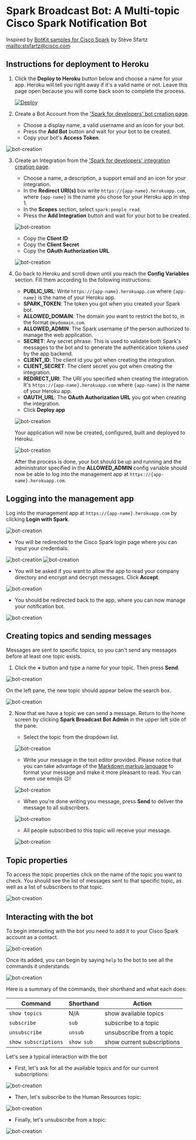 # Spark Broadcast Bot: A Multi-topic Cisco Spark Notification Bot 

Inspired by [BotKit samples for Cisco Spark](https://github.com/CiscoDevNet/botkit-ciscospark-samples) by Stève Sfartz <mailto:stsfartz@cisco.com>


## Instructions for deployment to Heroku

1. Click the **Deploy to Heroku** button below and choose a name for your app. Heroku will tell you right away if it's a valid name or not. Leave this page open because you will come back soon to complete the process.

    [![Deploy](https://www.herokucdn.com/deploy/button.svg)](https://heroku.com/deploy)

2. Create a Bot Account from the ['Spark for developers' bot creation page](https://developer.ciscospark.com/add-bot.html). 
    - Choose a display name, a valid username and an icon for your bot. 
    - Press the **Add Bot** button and wait for your bot to be created. 
    - Copy your bot's **Access Token**.

![bot-creation](docs/img/bot-creation.png)

3. Create an Integration from the ['Spark for developers' integration creation page](https://developer.ciscospark.com/add-integration.html). 
    - Choose a name, a description, a support email and an icon for your integration. 
    - In the **Redirect URI(s)** box write `https://{app-name}.herokuapp.com`, where `{app-name}` is the name you chose for your Heroku app in step 1.
    - In the **Scopes** section, select `spark:people_read`.
    - Press the **Add Integration** button and wait for your bot to be created.

    ![bot-creation](docs/img/integration-creation-1.png)

    - Copy the **Client ID**
    - Copy the **Client Secret**
    - Copy the **OAuth Authorization URL**

     ![bot-creation](docs/img/integration-creation-2.png)

4. Go back to Heroku and scroll down until you reach the **Config Variables** section. Fill them according to the following instructions:
    - **PUBLIC_URL**: Write `https://{app-name}.herokuapp.com` where `{app-name}` is the name of your Heroku app.
    - **SPARK_TOKEN**: The token you got when you created your Spark bot.
    - **ALLOWED_DOMAIN**: The domain you want to restrict the bot to, in the format `@mydomain.com`.
    - **ALLOWED_ADMIN**: The Spark username of the person authorized to manage the web application.
    - **SECRET**: Any secret phrase. This is used to validate both Spark's messages to the bot and to generate the authentication tokens used by the app backend.
    - **CLIENT_ID**: The client id you got when creating the integration.
    - **CLIENT_SECRET**: The client secret you got when creating the integration.
    - **REDIRECT_URI**: The URI you specified when creating the integration. It's `https://{app-name}.herokuapp.com` where `{app-name}` is the name of your Heroku app.
    - **OAUTH_URL**: The **OAuth Authorization URL** you got when creating the integration.
    - Click **Deploy app**

    ![bot-creation](docs/img/heroku-parameters.png)

    Your application will now be created, configured, built and deployed to Heroku. 

    ![bot-creation](docs/img/app-deployment.png)

    After the process is done, your bot should be up and running and the administrator specified in the **ALLOWED_ADMIN** config variable should now be able to log into the management app at `https://{app-name}.herokuapp.com`.




## Logging into the management app

Log into the management app at `https://{app-name}.herokuapp.com` by clicking **Login with Spark**.

![bot-creation](docs/img/management-app.png)

- You will be redirected to the Cisco Spark login page where you can input your credentials.

![bot-creation](docs/img/spark-credentials-1.png)
![bot-creation](docs/img/spark-credentials-2.png)

- You will be asked if you want to allow the app to read your company directory and  encrypt and decrypt messages. Click **Accept**.

![bot-creation](docs/img/app-authorization.png)

- You should be redirected back to the app, where you can now manage your notification bot.

![bot-creation](docs/img/logged-into-app.png)


## Creating topics and sending messages

Messages are sent to specific topics, so you can't send any messages before at least one topic exists.

1. Click the **+** button and type a name for your topic. Then press **Send**.

![bot-creation](docs/img/new-topic-1.png)

On the left pane, the new topic should appear below the search box.

![bot-creation](docs/img/new-topic-2.png)

2. Now that we have a topic we can send a message. Return to the home screen by clicking **Spark Broadcast Bot Admin** in the upper left side of the pane.

    - Select the topic from the dropdown list.

    ![bot-creation](docs/img/new-message-1.png)

    - Write your message in the text editor provided. Please notice that you can take advantage of the [Markdown markup language](https://guides.github.com/features/mastering-markdown/) to format your message and make it more pleasant to read. You can even use emojis :wink:!

    ![bot-creation](docs/img/new-message-2.png)

    - When you're done writing you message, press **Send** to deliver the message to all subscribers.

    ![bot-creation](docs/img/new-message-3.png)

    - All people subscribed to this topic will receive your message.

    ![bot-creation](docs/img/new-message-4.png)


## Topic properties

To access the topic properties click on the name of the topic you want to check. You should see the list of messages sent to that specific topic, as well as a list of subscribers to that topic.

![bot-creation](docs/img/message-history.png)



## Interacting with the bot

To begin interacting with the bot you need to add it to your Cisco Spark account as a contact.

![bot-creation](docs/img/add-bot-to-spark.png)

Once its added, you can begin by saying `help` to the bot to see all the commands it understands.

![bot-creation](docs/img/bot-help.png)

Here is a summary of the commands, their shorthand and what each does:

| Command | Shorthand | Action |
|---|---|---|
| `show topics` | N/A | show available topics |
| `subscribe` | `sub` | subscribe to a topic | 
| `unsubscribe` | `unsub` | unsubscribe from a topic | 
| `show subscriptions` | `show sub` | show current subscriptions |


Let's see a typical interaction with the bot

- First, let's ask for all the available topics and for our current subscriptions:

![bot-creation](docs/img/show-topics-show-sub.png)

- Then, let's subscribe to the Human Resources topic:

![bot-creation](docs/img/subscribe-human-resources.png)

- Finally, let's unsubscribe from a topic:

![bot-creation](docs/img/unsub-collaboration.png)


